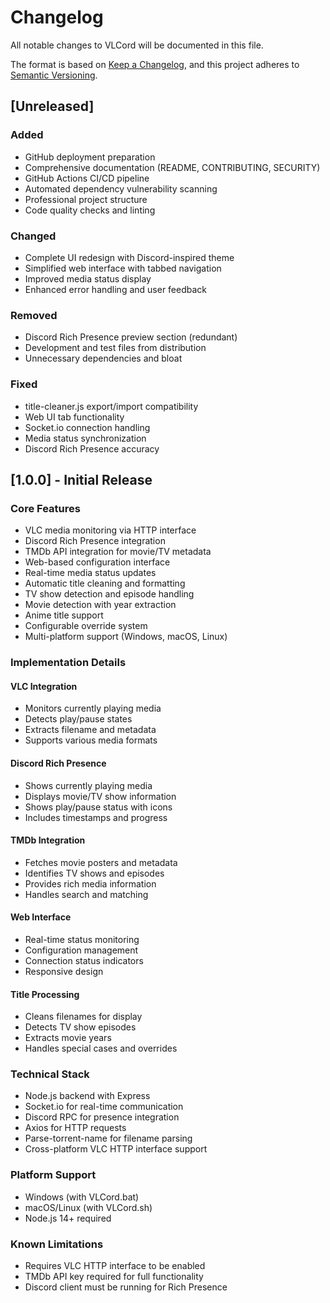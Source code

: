 # Changelog

All notable changes to VLCord will be documented in this file.

The format is based on [Keep a Changelog](https://keepachangelog.com/en/1.0.0/),
and this project adheres to [Semantic Versioning](https://semver.org/spec/v2.0.0.html).

## [Unreleased]

### Added

- GitHub deployment preparation
- Comprehensive documentation (README, CONTRIBUTING, SECURITY)
- GitHub Actions CI/CD pipeline
- Automated dependency vulnerability scanning
- Professional project structure
- Code quality checks and linting

### Changed

- Complete UI redesign with Discord-inspired theme
- Simplified web interface with tabbed navigation
- Improved media status display
- Enhanced error handling and user feedback

### Removed

- Discord Rich Presence preview section (redundant)
- Development and test files from distribution
- Unnecessary dependencies and bloat

### Fixed

- title-cleaner.js export/import compatibility
- Web UI tab functionality
- Socket.io connection handling
- Media status synchronization
- Discord Rich Presence accuracy

## [1.0.0] - Initial Release

### Core Features

- VLC media monitoring via HTTP interface
- Discord Rich Presence integration
- TMDb API integration for movie/TV metadata
- Web-based configuration interface
- Real-time media status updates
- Automatic title cleaning and formatting
- TV show detection and episode handling
- Movie detection with year extraction
- Anime title support
- Configurable override system
- Multi-platform support (Windows, macOS, Linux)

### Implementation Details

#### VLC Integration

- Monitors currently playing media
- Detects play/pause states
- Extracts filename and metadata
- Supports various media formats

#### Discord Rich Presence

- Shows currently playing media
- Displays movie/TV show information
- Shows play/pause status with icons
- Includes timestamps and progress

#### TMDb Integration

- Fetches movie posters and metadata
- Identifies TV shows and episodes
- Provides rich media information
- Handles search and matching

#### Web Interface

- Real-time status monitoring
- Configuration management
- Connection status indicators
- Responsive design

#### Title Processing

- Cleans filenames for display
- Detects TV show episodes
- Extracts movie years
- Handles special cases and overrides

### Technical Stack

- Node.js backend with Express
- Socket.io for real-time communication
- Discord RPC for presence integration
- Axios for HTTP requests
- Parse-torrent-name for filename parsing
- Cross-platform VLC HTTP interface support

### Platform Support

- Windows (with VLCord.bat)
- macOS/Linux (with VLCord.sh)
- Node.js 14+ required

### Known Limitations

- Requires VLC HTTP interface to be enabled
- TMDb API key required for full functionality
- Discord client must be running for Rich Presence
